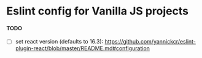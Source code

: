 # Eslint config for Vanilla JS projects


#### TODO
- [ ] set react version (defaults to 16.3):
https://github.com/yannickcr/eslint-plugin-react/blob/master/README.md#configuration
